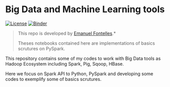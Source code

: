 # Big Data and Machine Learning tools
[![License](https://img.shields.io/github/license/mashape/apistatus.svg)](https://opensource.org/licenses/MIT)
[![Binder](https://mybinder.org/badge.svg)](https://mybinder.org/v2/gh/EmanuelFontelles/machineLearning.git/master?urlpath=lab)

> This repo is developed by [Emanuel Fontelles](https://github.com/emanuelfontelles).*
> 
> Theses notebooks contained here are implementations of basics scrutures on PySpark.
> 


This repository contains some of my codes to work with Big Data tools 
as Hadoop Ecosystem including Spark, Pig, Sqoop, HBase.

Here we focus on Spark API to Python, PySpark and developing some codes 
to exemplify some of basics scrutures.

